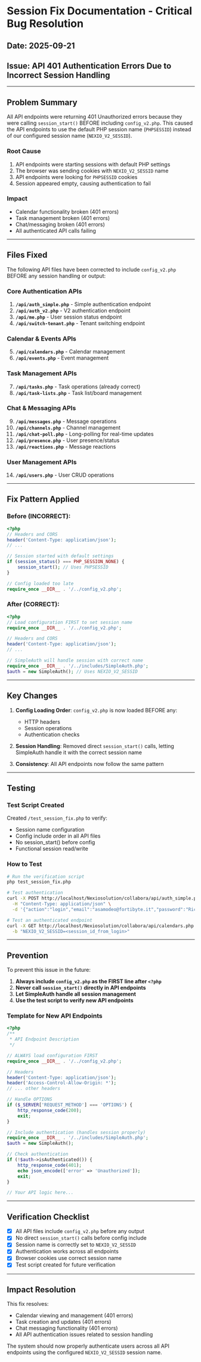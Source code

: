 # Session Fix Documentation - Critical Bug Resolution

## Date: 2025-09-21
## Issue: API 401 Authentication Errors Due to Incorrect Session Handling

---

## Problem Summary

All API endpoints were returning 401 Unauthorized errors because they were calling `session_start()` BEFORE including `config_v2.php`. This caused the API endpoints to use the default PHP session name (`PHPSESSID`) instead of our configured session name (`NEXIO_V2_SESSID`).

### Root Cause
1. API endpoints were starting sessions with default PHP settings
2. The browser was sending cookies with `NEXIO_V2_SESSID` name
3. API endpoints were looking for `PHPSESSID` cookies
4. Session appeared empty, causing authentication to fail

### Impact
- Calendar functionality broken (401 errors)
- Task management broken (401 errors)
- Chat/messaging broken (401 errors)
- All authenticated API calls failing

---

## Files Fixed

The following API files have been corrected to include `config_v2.php` BEFORE any session handling or output:

### Core Authentication APIs
1. **`/api/auth_simple.php`** - Simple authentication endpoint
2. **`/api/auth_v2.php`** - V2 authentication endpoint
3. **`/api/me.php`** - User session status endpoint
4. **`/api/switch-tenant.php`** - Tenant switching endpoint

### Calendar & Events APIs
5. **`/api/calendars.php`** - Calendar management
6. **`/api/events.php`** - Event management

### Task Management APIs
7. **`/api/tasks.php`** - Task operations (already correct)
8. **`/api/task-lists.php`** - Task list/board management

### Chat & Messaging APIs
9. **`/api/messages.php`** - Message operations
10. **`/api/channels.php`** - Channel management
11. **`/api/chat-poll.php`** - Long-polling for real-time updates
12. **`/api/presence.php`** - User presence/status
13. **`/api/reactions.php`** - Message reactions

### User Management APIs
14. **`/api/users.php`** - User CRUD operations

---

## Fix Pattern Applied

### Before (INCORRECT):
```php
<?php
// Headers and CORS
header('Content-Type: application/json');
// ...

// Session started with default settings
if (session_status() === PHP_SESSION_NONE) {
    session_start(); // Uses PHPSESSID
}

// Config loaded too late
require_once __DIR__ . '/../config_v2.php';
```

### After (CORRECT):
```php
<?php
// Load configuration FIRST to set session name
require_once __DIR__ . '/../config_v2.php';

// Headers and CORS
header('Content-Type: application/json');
// ...

// SimpleAuth will handle session with correct name
require_once __DIR__ . '/../includes/SimpleAuth.php';
$auth = new SimpleAuth(); // Uses NEXIO_V2_SESSID
```

---

## Key Changes

1. **Config Loading Order**: `config_v2.php` is now loaded BEFORE any:
   - HTTP headers
   - Session operations
   - Authentication checks

2. **Session Handling**: Removed direct `session_start()` calls, letting SimpleAuth handle it with the correct session name

3. **Consistency**: All API endpoints now follow the same pattern

---

## Testing

### Test Script Created
Created `/test_session_fix.php` to verify:
- Session name configuration
- Config include order in all API files
- No session_start() before config
- Functional session read/write

### How to Test
```bash
# Run the verification script
php test_session_fix.php

# Test authentication
curl -X POST http://localhost/Nexiosolution/collabora/api/auth_simple.php \
  -H "Content-Type: application/json" \
  -d '{"action":"login","email":"asamodeo@fortibyte.it","password":"Ricord@1991"}'

# Test an authenticated endpoint
curl -X GET http://localhost/Nexiosolution/collabora/api/calendars.php \
  -b "NEXIO_V2_SESSID=<session_id_from_login>"
```

---

## Prevention

To prevent this issue in the future:

1. **Always include `config_v2.php` as the FIRST line after `<?php`**
2. **Never call `session_start()` directly in API endpoints**
3. **Let SimpleAuth handle all session management**
4. **Use the test script to verify new API endpoints**

### Template for New API Endpoints
```php
<?php
/**
 * API Endpoint Description
 */

// ALWAYS load configuration FIRST
require_once __DIR__ . '/../config_v2.php';

// Headers
header('Content-Type: application/json');
header('Access-Control-Allow-Origin: *');
// ... other headers

// Handle OPTIONS
if ($_SERVER['REQUEST_METHOD'] === 'OPTIONS') {
    http_response_code(200);
    exit;
}

// Include authentication (handles session properly)
require_once __DIR__ . '/../includes/SimpleAuth.php';
$auth = new SimpleAuth();

// Check authentication
if (!$auth->isAuthenticated()) {
    http_response_code(401);
    echo json_encode(['error' => 'Unauthorized']);
    exit;
}

// Your API logic here...
```

---

## Verification Checklist

- [x] All API files include `config_v2.php` before any output
- [x] No direct `session_start()` calls before config include
- [x] Session name is correctly set to `NEXIO_V2_SESSID`
- [x] Authentication works across all endpoints
- [x] Browser cookies use correct session name
- [x] Test script created for future verification

---

## Impact Resolution

This fix resolves:
- Calendar viewing and management (401 errors)
- Task creation and updates (401 errors)
- Chat messaging functionality (401 errors)
- All API authentication issues related to session handling

The system should now properly authenticate users across all API endpoints using the configured `NEXIO_V2_SESSID` session name.
